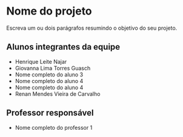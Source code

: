 # Nome do projeto
Escreva um ou dois parágrafos resumindo o objetivo do seu projeto.

## Alunos integrantes da equipe

* Henrique Leite Najar
* Giovanna Lima Torres Guasch
* Nome completo do aluno 3
* Nome completo do aluno 4
* Nome completo do aluno 4
* Renan Mendes Vieira de Carvalho

## Professor responsável 

* Nome completo do professor 1

